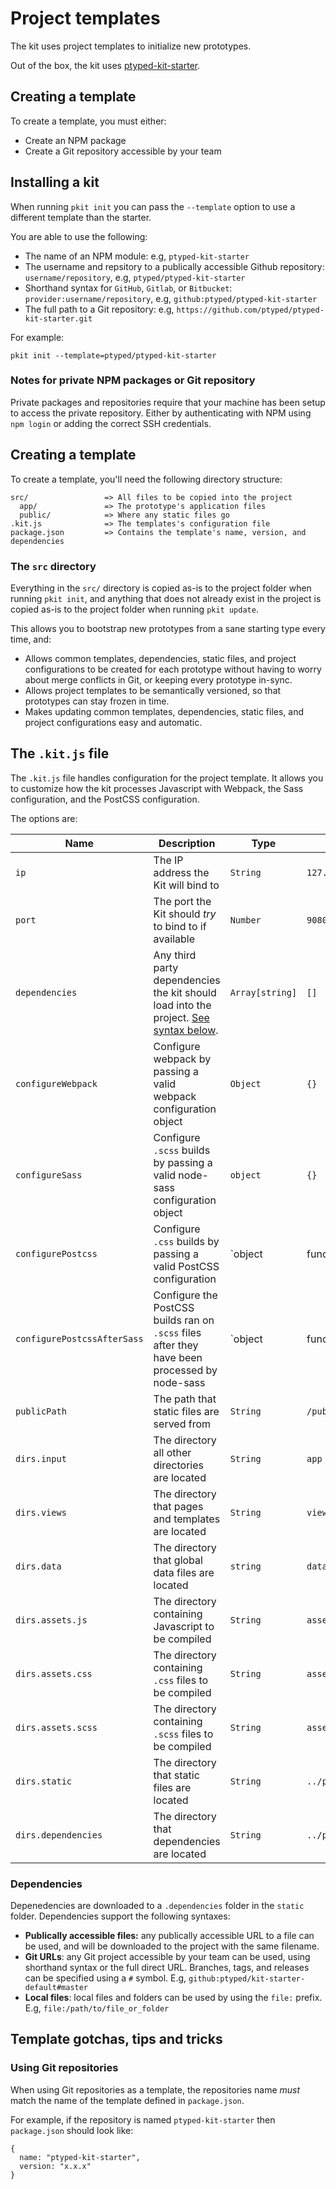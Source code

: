 # Project templates

The kit uses project templates to initialize new prototypes.

Out of the box, the kit uses [ptyped-kit-starter](https://github.com/ptyped/ptyped-kit-starter).

## Creating a template

To create a template, you must either:

- Create an NPM package
- Create a Git repository accessible by your team

## Installing a kit

When running `pkit init` you can pass the `--template` option to use a different template than the starter.

You are able to use the following:

- The name of an NPM module: e.g, `ptyped-kit-starter`
- The username and repsitory to a publically accessible Github repository: `username/repository`, e.g, `ptyped/ptyped-kit-starter`
- Shorthand syntax for `GitHub`, `Gitlab`, or `Bitbucket`: `provider:username/repository`, e.g, `github:ptyped/ptyped-kit-starter`
- The full path to a Git repository: e.g, `https://github.com/ptyped/ptyped-kit-starter.git`

For example:

```
pkit init --template=ptyped/ptyped-kit-starter
```

### Notes for private NPM packages or Git repository

Private packages and repositories require that your machine has been setup to access the private repository. Either by authenticating with NPM using `npm login` or adding the correct SSH credentials.

## Creating a template

To create a template, you'll need the following directory structure:

```
src/                 => All files to be copied into the project
  app/               => The prototype's application files
  public/            => Where any static files go
.kit.js              => The templates's configuration file
package.json         => Contains the template's name, version, and dependencies
```

### The `src` directory

Everything in the `src/` directory is copied as-is to the project folder when running `pkit init`, and anything that does not already exist in the project is copied as-is to the project folder when running `pkit update`.

This allows you to bootstrap new prototypes from a sane starting type every time, and:

- Allows common templates, dependencies, static files, and project configurations to be created for each prototype without having to worry about merge conflicts in Git, or keeping every prototype in-sync.
- Allows project templates to be semantically versioned, so that prototypes can stay frozen in time.
- Makes updating common templates, dependencies, static files, and project configurations easy and automatic.

## The `.kit.js` file

The `.kit.js` file handles configuration for the project template. It allows you to customize how the kit processes Javascript with Webpack, the Sass configuration, and the PostCSS configuration.

The options are:

| Name | Description | Type | Default |
| --- | --- | --- | --- |
| `ip` | The IP address the Kit will bind to | `String` | `127.0.0.1` |
| `port` | The port the Kit should _try_ to bind to if available | `Number` | `9080` |
| `dependencies` | Any third party dependencies the kit should load into the project. [See syntax below](#dependencies). | `Array[string]` | `[]` |
| `configureWebpack` | Configure webpack by passing a valid webpack configuration object | `Object` | `{}` |
| `configureSass` | Configure `.scss` builds by passing a valid node-sass configuration object | `object` | `{}` |
| `configurePostcss` | Configure `.css` builds by passing a valid PostCSS configuration | `object|function` | `{}` |
| `configurePostcssAfterSass` | Configure the PostCSS builds ran on `.scss` files after they have been processed by node-sass | `object|function` | `{}` |
| `publicPath` | The path that static files are served from | `String` | `/public` |
| `dirs.input` | The directory all other directories are located | `String` | `app` |
| `dirs.views` | The directory that pages and templates are located | `String` | `views` |
| `dirs.data` | The directory that global data files are located | `string` | `data` |
| `dirs.assets.js` | The directory containing Javascript to be compiled | `String` | `assets/js` |
| `dirs.assets.css` | The directory containing `.css` files to be compiled | `String` | `assets/css` |
| `dirs.assets.scss` | The directory containing `.scss` files to be compiled | `String` | `assets/css` |
| `dirs.static` | The directory that static files are located | `String` | `../public` |
| `dirs.dependencies` | The directory that dependencies are located | `String` | `../public/.dependencies` |

### Dependencies

Depenedencies are downloaded to a `.dependencies` folder in the `static` folder. Dependencies support the following syntaxes:

- **Publically accessible files:** any publically accessible URL to a file can be used, and will be downloaded to the project with the same filename.
- **Git URLs**: any Git project accessible by your team can be used, using shorthand syntax or the full direct URL. Branches, tags, and releases can be specified using a `#` symbol. E.g, `github:ptyped/kit-starter-default#master`
- **Local files**: local files and folders can be used by using the `file:` prefix. E.g, `file:/path/to/file_or_folder`

## Template gotchas, tips and tricks

### Using Git repositories

When using Git repositories as a template, the repositories name _must_ match the name of the template defined in `package.json`.

For example, if the repository is named `ptyped-kit-starter` then `package.json` should look like:

```
{
  name: "ptyped-kit-starter",
  version: "x.x.x"
}
```


